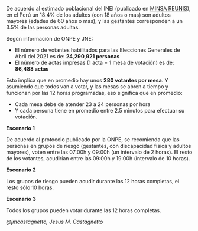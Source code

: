 De acuerdo al estimado poblacional del INEI (publicado en [MINSA REUNIS](https://www.minsa.gob.pe/reunis/data/poblacion_estimada.asp)), 
en el Perú un 18.4% de los adultos (con 18 años o mas) son adultos mayores (edades de 60 años o mas),
y las gestantes corresponden a un 3.5% de las personas adultas.

Según información de ONPE y JNE: 

- El número de votantes habilitados para las Elecciones Generales de Abril del 2021 es de: **24,290,921 personas**
- El número de actas impresas (1 acta = 1 mesa de votación) es de: **86,488 actas**

Esto implica que en promedio hay unos **280 votantes por mesa**. Y asumiendo que todos van a votar, y las mesas se abren a tiempo y funcionan por las 12 horas programadas, eso significa que en promedio:

- Cada mesa debe de atender 23 a 24 personas por hora
- Y cada persona tiene en promedio entre 2.5 minutos para efectuar su votación.

**Escenario 1**

De acuerdo al protocolo publicado por la ONPE, se recomienda que las personas en grupos de riesgo (gestantes, con discapacidad física y adultos mayores), voten entre las 07:00h y 09:00h (un intervalo de 2 horas). El resto de los votantes, acudirían entre las 09:00h y 19:00h (intervalo de 10 horas).

**Escenario 2**

Los grupos de riesgo pueden acudir durante las 12 horas completas, el resto sólo 10 horas.

**Escenario 3**

Todos los grupos pueden votar durante las 12 horas completas.


*@jmcastagnetto, Jesus M. Castagnetto*